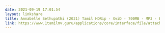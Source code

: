 ```yaml
---
date: 2021-09-19 17:01:54
layout: linkshare
title: Annabelle Sethupathi (2021) Tamil HDRip - XviD - 700MB - MP3 - ESub
link: https://www.1tamilmv.guru/applications/core/interface/file/attachment.php?id=82467&key=da1e7c53f9f069d354d2f06f1920824f
---
```

